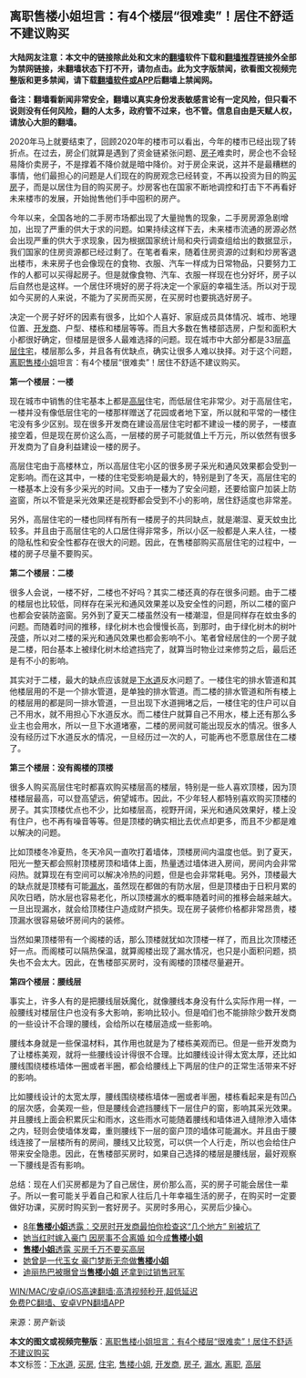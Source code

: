  <h2>离职售楼小姐坦言：有4个楼层“很难卖”！居住不舒适不建议购买</h2> <p class="notice"><b>大陆网友注意：本文中的链接除此处和文末的<a href="https://github.com/bannedbook/fanqiang" >翻墙</a>软件下载和<a href="https://github.com/killgcd/justmysocks/blob/master/README.md">翻墙推荐</a>链接外全部为禁网链接，未翻墙状态下打不开，请勿点击。此为文字版禁闻，欲看图文视频完整版和更多禁闻，请下载<a href="https://github.com/bannedbook/fanqiang">翻墙软件或APP</a>后翻墙上禁闻网。</p><p>备注：翻墙看新闻非常安全，翻墙以真实身份发表敏感言论有一定风险，但只看不说则没有任何风险，翻的人太多，政府管不过来，也不管。信息自由是天赋人权，请放心大胆的翻墙。</b></p>  <div class="entry"> <p>2020年马上就要结束了，回顾2020年的楼市可以看出，今年的楼市已经出现了转折点。在过去，房企们就算是遇到了资金链紧张问题、<a href="https://www.bannedbook.org/bnews/tag/%e6%88%bf%e5%ad%90/" class="st_tag internal_tag" rel="tag" title="标签 房子 下的日志">房子</a>难卖时，房企也不会轻易降价卖房子，不是撑着不降价就是暗中降价。对于房企来说，这并不是最糟糕的事情，他们最担心的问题是人们现在的购房观念已经转变，不再以投资为目的购<a href="https://www.bannedbook.org/bnews/tag/%E4%B9%B0%E6%88%BF/" class="st_tag internal_tag" rel="tag" title="标签 买房 下的日志">买房</a>子，而是以居住为目的购买房子。炒房客也在国家不断地调控和打击下不再看好未来楼市的发展，开始抛售他们手中囤积的房产。</p> <p>今年以来，全国各地的二手房市场都出现了大量抛售的现象，二手房房源急剧增加，出现了严重的供大于求的问题。如果持续这样下去，未来楼市流通的房源必然会出现严重的供大于求现象，因为根据国家统计局和央行调查组给出的数据显示，我们国家的住房资源都已经过剩了。在笔者看来，随着住房资源的过剩和炒房客退出楼市，未来房子也会像现在的食物、衣服、汽车一样成为日常物品，只要努力工作的人都可以买得起房子。但是就像食物、汽车、衣服一样现在也分好坏，房子以后自然也是这样。一个居住环境好的房子将决定一个家庭的幸福生活。所以对于现如今买房的人来说，不能为了买房而买房，在买房时也要挑选好房子。</p> <p>决定一个房子好坏的因素有很多，比如个人喜好、家庭成员具体情况、城市、地理位置、<a href="https://www.bannedbook.org/bnews/tag/%e5%bc%80%e5%8f%91%e5%95%86/" class="st_tag internal_tag" rel="tag" title="标签 开发商 下的日志">开发商</a>、户型、楼栋和楼层等等。而且大多数在售楼部选房，户型和面积大小都很好确定，但楼层是很多人最难选择的问题。现在城市中大部分都是33层<a href="https://www.bannedbook.org/bnews/tag/%E9%AB%98%E5%B1%82/" class="st_tag internal_tag" rel="tag" title="标签 高层 下的日志">高层</a><a href="https://www.bannedbook.org/bnews/tag/%E4%BD%8F%E5%AE%85/" class="st_tag internal_tag" rel="tag" title="标签 住宅 下的日志">住宅</a>，楼层那么多，并且各有优缺点，确实让很多人难以抉择。对于这个问题，<a href="https://www.bannedbook.org/bnews/tag/%E7%A6%BB%E8%81%8C/" class="st_tag internal_tag" rel="tag" title="标签 离职 下的日志">离职</a><a href="https://www.bannedbook.org/bnews/tag/%e5%94%ae%e6%a5%bc%e5%b0%8f%e5%a7%90/" class="st_tag internal_tag" rel="tag" title="标签 售楼小姐 下的日志">售楼小姐</a>坦言：有4个楼层“很难卖”！居住不舒适不建议购买。</p> <p><strong>第一个楼层：一楼</strong></p> <p>现在城市中销售的住宅基本上都是<span class='wp_keywordlink_affiliate'><a href="https://www.bannedbook.org/bnews/ccpdope/" title="中共高层内幕" target="_blank">高层</a></span>住宅，而低层住宅非常少。对于高层住宅，一楼并没有像低层住宅的一楼那样赠送了花园或者地下室，所以就和平常的一楼住宅没有多少区别。现在很多开发商在建设高层住宅时都不建设一楼的房子，一楼直接空着，但是现在房价这么高，一层楼的房子可能就值上千万元，所以依然有很多开发商为了自身利益建设一楼的房子。</p>  <p>高层住宅由于高楼林立，所以高层住宅小区的很多房子采光和通风效果都会受到一定影响。而在这其中，一楼的住宅受影响是最大的，特别是到了冬天，高层住宅的一楼基本上没有多少采光的时间。又由于一楼为了安全问题，还要给窗户加装上防盗窗，所以不管是采光效果还是视野都会受到不小的影响，居住舒适度也非常差。</p> <p>另外，高层住宅的一楼也同样有所有一楼房子的共同缺点，就是潮湿、夏天蚊虫比较多。并且由于高层住宅的人口居住得非常多，所以小区一般都是人来人往，一楼的隐私性和安全性都存在很大的问题。因此，在售楼部购买高层住宅的过程中，一楼的房子尽量不要购买。</p> <p><strong>第二个楼层：二楼</strong></p> <p>很多人会说，一楼不好，二楼也不好吗？其实二楼还真的存在很多问题。由于二楼的楼层也比较低，同样存在采光和通风效果差以及安全性的问题，所以二楼的窗户也都会安装防盗窗。另外到了夏天二楼虽然没有一楼潮湿，但是同样存在蚊虫多的问题。而随着时间的推移，绿化树木也会慢慢长高，到那时，由于绿化树木的树叶茂盛，所以对二楼的采光和通风效果也都会影响不小。笔者曾经居住的一个房子就是二楼，阳台基本上被绿化树木给遮挡完了，就算当时物业过来修剪之后，最后还是有不小的影响。</p> <p>其实对于二楼，最大的缺点应该就是<a href="https://www.bannedbook.org/bnews/tag/%E4%B8%8B%E6%B0%B4%E9%81%93/" class="st_tag internal_tag" rel="tag" title="标签 下水道 下的日志">下水道</a>反水问题了。一楼住宅的排水管道和其他楼层用的不是一个排水管道，是单独的排水管道。而二楼的排水管道和所有楼上的楼层用的都是同一排水管道，一旦出现下水道拥堵之后，一楼住宅的住户可以自己不用水，就不用担心下水道反水。而二楼住户就算自己不用水，楼上还有那么多业主也会用水，所以一旦下水道堵塞，二楼的房间就可能出现反水的情况。很多人没有经历过下水道反水的情况，一旦经历过一次的人，可能再也不愿意居住在二楼了。</p>  <p><strong>第三个楼层：没有阁楼的顶楼</strong></p> <p>很多人购买高层住宅时都喜欢购买楼层高的楼层，特别是一些人喜欢顶楼，因为顶楼楼层最高，可以登高望远，俯望城市。因此，不少年轻人都特别喜欢购买顶楼的房子。其实顶楼优点也不少，比如楼层高，视野开阔，采光和通风效果好，楼上没有住户，也不再有噪音等等。但是顶楼的确实相比去优点却更多，而且不少都是难以解决的问题。</p> <p>比如顶楼冬冷夏热，冬天冷风一直吹打着墙体，顶楼房间内温度也低。到了夏天，阳光一整天都会照射顶楼房顶和墙体上面，热量透过墙体进入房间，房间内会非常闷热。就算现在有空间可以解决冷热的问题，但是也会非常耗电。另外，顶楼最大的缺点就是顶楼有可能<a href="https://www.bannedbook.org/bnews/tag/%E6%BC%8F%E6%B0%B4/" class="st_tag internal_tag" rel="tag" title="标签 漏水 下的日志">漏水</a>，虽然现在都做的有防水层，但是顶楼由于日积月累的风吹日晒，防水层也容易老化，所以顶楼漏水的概率随着时间的推移会越来越大。一旦出现漏水，就会给顶楼住户造成财产损失。现在房子装修价格都非常昂贵，楼顶漏水很容易破坏房间内的装修。</p> <p>当然如果顶楼带有一个阁楼的话，那么顶楼就犹如次顶楼一样了，而且比次顶楼还好一点。而阁楼可以隔热保温，就算阁楼出现了漏水情况，也只是小面积问题，损失也不会太大。因此，在售楼部买房时，没有阁楼的顶楼尽量避开。</p> <p><strong>第四个楼层：腰线层</strong></p>  <p>事实上，许多人有的是把腰线层妖魔化，就像腰线本身没有什么实际作用一样，一般腰线对楼层住户也没有多大影响，影响比较小。但是咱们也不能排除少数开发商的一些设计不合理的腰线，会给所以在楼层造成一些影响。</p> <p>腰线本身就是一些保温材料，其作用也就是为了楼栋美观而已。但是一些开发商为了让楼栋美观，就将一些腰线设计得很不合理。比如腰线设计得太宽太厚，还比如腰线围绕楼栋墙体一圈或者半圈，都会给腰线上下两层的住户的正常生活带来不好的影响。</p> <p>比如腰线设计的太宽太厚，腰线围绕楼栋墙体一圈或者半圈，楼栋看起来是有凹凸的层次感，会美观一些，但是腰线会遮挡腰线下一层住户的窗，影响其采光效果。并且腰线上面会积累灰尘和雨水，这些雨水可能随着腰线和墙体进入缝隙渗入墙体之内，轻则会使墙体发霉，重则腰线下一层的窗户顶的墙体可能漏水。并且由于腰线连接了一层楼所有的房间，腰线又比较宽，可以供一个人行走，所以也会给住户带来安全隐患。因此，在售楼部买房时，如果自己选择的楼层是腰线层，最好观察一下腰线是否有影响。</p> <p>总结：现在人们买房都是为了自己居住，房价那么高，买的房子可能会居住一辈子。所以一套可能关乎着自己和家人往后几十年幸福生活的房子，在购买时一定要做好功课，买房时购买到一套好房子。买房时多用心，买房后少操心。</p> <ul class='op-related-articles' title='相关阅读'> <li><a href='https://www.bannedbook.org/bnews/lifebaike/20171017/843173.html' target='_blank'>8年<b>售楼小姐</b>透露：交房时开发商最怕你检查这“几个地方” 别被坑了</a></li> <li><a href='https://www.bannedbook.org/bnews/yule/20170825/812270.html' target='_blank'>她当红时嫁入豪门 因房事不合离婚 如今成<b>售楼小姐</b></a></li> <li><a href='https://www.bannedbook.org/bnews/lifebaike/20170809/804446.html' target='_blank'><b>售楼小姐</b>透露 买房千万不要买高层</a></li> <li><a href='https://www.bannedbook.org/bnews/yule/20170307/724346.html' target='_blank'>她曾是一代玉女 豪门梦断无奈做<b>售楼小姐</b></a></li> <li><a href='https://www.bannedbook.org/bnews/yule/20170222/717804.html' target='_blank'>迪丽热巴被曝曾当<b>售楼小姐</b> 还拿到过销售冠军</a></li> </ul> <p class="texttj"> <a href="https://github.com/bannedbook/fanqiang/wiki/V2ray%E6%9C%BA%E5%9C%BA" target="_blank">WIN/MAC/安卓/iOS高速翻墙:高清视频秒开,超低延迟</a><br/> <a href="https://github.com/bannedbook/fanqiang/wiki/%E7%A6%81%E9%97%BB%E7%BD%91%E5%AE%89%E5%8D%93%E7%BF%BB%E5%A2%99%E6%96%B0%E9%97%BBAPP" target="_blank">免费PC翻墙、安卓VPN翻墙APP</a></p><p> 来源：房产新谈 </p> <a name='sharetosocial'></a>       <div><b>本文的图文或视频完整版</b>：<a href='https://www.bannedbook.org/bnews/lifebaike/20210122/1472570.html'>离职售楼小姐坦言：有4个楼层“很难卖”！居住不舒适不建议购买</a></div>  </div><!--END ENTRY--> <div class="postfooter"> <div>本文标签：<a href="https://www.bannedbook.org/bnews/tag/%E4%B8%8B%E6%B0%B4%E9%81%93/" rel="tag">下水道</a>, <a href="https://www.bannedbook.org/bnews/tag/%E4%B9%B0%E6%88%BF/" rel="tag">买房</a>, <a href="https://www.bannedbook.org/bnews/tag/%E4%BD%8F%E5%AE%85/" rel="tag">住宅</a>, <a href="https://www.bannedbook.org/bnews/tag/%e5%94%ae%e6%a5%bc%e5%b0%8f%e5%a7%90/" rel="tag">售楼小姐</a>, <a href="https://www.bannedbook.org/bnews/tag/%e5%bc%80%e5%8f%91%e5%95%86/" rel="tag">开发商</a>, <a href="https://www.bannedbook.org/bnews/tag/%e6%88%bf%e5%ad%90/" rel="tag">房子</a>, <a href="https://www.bannedbook.org/bnews/tag/%E6%BC%8F%E6%B0%B4/" rel="tag">漏水</a>, <a href="https://www.bannedbook.org/bnews/tag/%E7%A6%BB%E8%81%8C/" rel="tag">离职</a>, <a href="https://www.bannedbook.org/bnews/tag/%E9%AB%98%E5%B1%82/" rel="tag">高层</a></div>  </div><!--END POSTFOOTER--> 